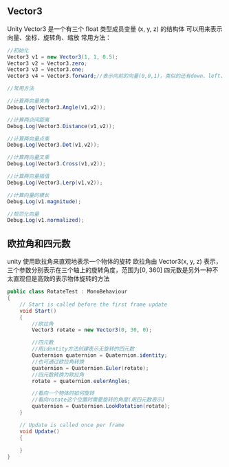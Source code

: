 ## Vector3
Unity Vector3 是一个有三个 float 类型成员变量 (x, y, z) 的结构体
可以用来表示向量、坐标、旋转角、缩放
常用方法：
```cs
//初始化
Vector3 v1 = new Vector3(1, 1, 0.5);
Vector3 v2 = Vector3.zero;
Vector3 v3 = Vector3.one;
Vector3 v4 = Vector3.forward;//表示向前的向量(0,0,1)，类似的还有down、left、right等

//常用方法

//计算两向量夹角
Debug.Log(Vector3.Angle(v1,v2));

//计算两点间距离
Debug.Log(Vector3.Distance(v1,v2));

//计算两向量点乘
Debug.Log(Vector3.Dot(v1,v2));

//计算两向量叉乘
Debug.Log(Vector3.Cross(v1,v2));

//计算两向量插值
Debug.Log(Vector3.Lerp(v1,v2));

//计算向量的模长
Debug.Log(v1.magnitude);

//规范化向量
Debug.Log(v1.normalized);
```

## 欧拉角和四元数
unity 使用欧拉角来直观地表示一个物体的旋转
欧拉角由 Vector3(x, y, z) 表示，三个参数分别表示在三个轴上的旋转角度，范围为[0, 360]
四元数是另外一种不太直观但是高效的表示物体旋转的方法
```cs
public class RotateTest : MonoBehaviour
{
    // Start is called before the first frame update
    void Start()
    {
        //欧拉角
        Vector3 rotate = new Vector3(0, 30, 0);

        //四元数
        //用identity方法创建表示无旋转的四元数
        Quaternion quaternion = Quaternion.identity;
        //也可通过欧拉角转换
        quaternion = Quaternion.Euler(rotate);
        //四元数转换为欧拉角
        rotate = quaternion.eulerAngles;

        //看向一个物体时如何旋转
        //看向rotate这个位置时需要旋转的角度(用四元数表示)
        quaternion = Quaternion.LookRotation(rotate);
    }

    // Update is called once per frame
    void Update()
    {
        
    }
}
```